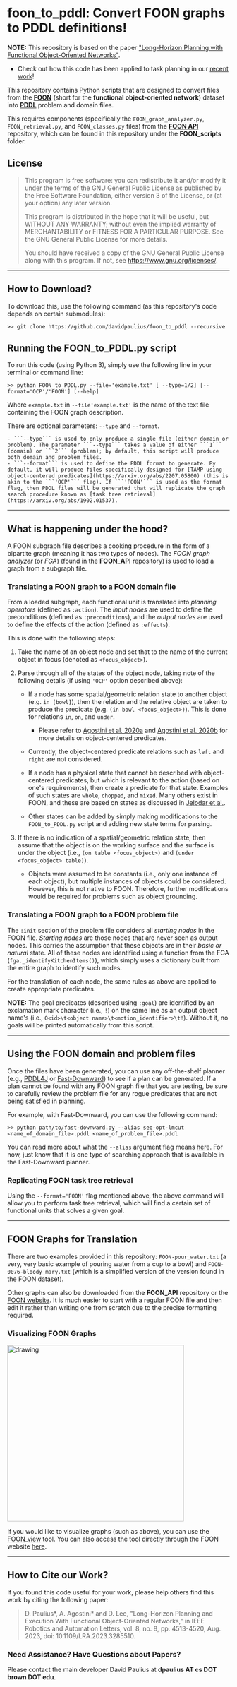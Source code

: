 # foon_to_pddl: Convert FOON graphs to PDDL definitions! #

**NOTE:** This repository is based on the paper ["Long-Horizon Planning with Functional Object-Oriented Networks"](https://arxiv.org/abs/2207.05800). 
- Check out how this code has been applied to task planning in our [recent work](https://davidpaulius.github.io/foon-lhpe)!

This repository contains Python scripts that are designed to convert files from the [**FOON**](http://www.foonets.com) (short for the **functional object-oriented network**) dataset into [**PDDL**](https://planning.wiki/) problem and domain files.

This requires components (specifically the ```FOON_graph_analyzer.py```, ```FOON_retrieval.py```, and ```FOON_classes.py``` files) from the [**FOON API**](https://github.com/davidpaulius/foon_api) repository, which can be found in this repository under the **FOON_scripts** folder.

## License

>    This program is free software: you can redistribute it and/or modify
>    it under the terms of the GNU General Public License as published by
>    the Free Software Foundation, either version 3 of the License, or
>    (at your option) any later version.
>
>    This program is distributed in the hope that it will be useful,
>    but WITHOUT ANY WARRANTY; without even the implied warranty of
>    MERCHANTABILITY or FITNESS FOR A PARTICULAR PURPOSE.  See the
>    GNU General Public License for more details.
>
>    You should have received a copy of the GNU General Public License
>    along with this program.  If not, see <https://www.gnu.org/licenses/>.

---

## How to Download?

To download this, use the following command (as this repository's code depends on certain submodules):

```
>> git clone https://github.com/davidpaulius/foon_to_pddl --recursive
```
## Running the FOON\_to\_PDDL.py script

To run this code (using Python 3), simply use the following line in your terminal or command line:
```
>> python FOON_to_PDDL.py --file='example.txt' [ --type=1/2] [--format='OCP'/'FOON'] [--help]
```

Where ```example.txt``` in ```--file'example.txt'``` is the name of the text file containing the FOON graph description. 

There are optional parameters: ```--type``` and ```--format```. 

    - ```--type``` is used to only produce a single file (either domain or problem). The parameter ```--type``` takes a value of either ```1``` (domain) or ```2``` (problem); by default, this script will produce both domain and problem files.
    - ```--format``` is used to define the PDDL format to generate. By default, it will produce files specifically designed for [TAMP using object-centered predicates](https://arxiv.org/abs/2207.05800) (this is akin to the ```'OCP'``` flag). If ```'FOON'``` is used as the format flag, then PDDL files will be generated that will replicate the graph search procedure known as [task tree retrieval](https://arxiv.org/abs/1902.01537).

---

## What is happening under the hood?

A FOON subgraph file describes a cooking procedure in the form of a bipartite graph (meaning it has two types of nodes).
The _FOON graph analyzer_ (or _FGA_) (found in the **FOON_API** repository) is used to load a graph from a subgraph file.

### Translating a FOON graph to a FOON domain file

From a loaded subgraph, each functional unit is translated into _planning operators_ (defined as ```:action```). The _input nodes_ are used to define the preconditions (defined as ```:preconditions```), and the _output nodes_ are used to define the effects of the action (defined as ```:effects```). 

This is done with the following steps:

1. Take the name of an object node and set that to the name of the current object in focus (denoted as ```<focus_object>```).

2. Parse through all of the states of the object node, taking note of the following details (if using ```'OCP'``` option described above):

	- If a node has some spatial/geometric relation state to another object (e.g. ```in [bowl]```), then the relation and the relative object are taken to produce the predicate (e.g. ```(in bowl <focus_object>)```). This is done for relations ```in```, ```on```, and ```under```. 
		- Please refer to [Agostini et al. 2020a](https://ieeexplore.ieee.org/abstract/document/9140305) and [Agostini et al. 2020b](https://arxiv.org/abs/2007.08251) for more details on object-centered predicates.
	
	- Currently, the object-centered predicate relations such as ```left``` and ```right``` are not considered.

	- If a node has a physical state that cannot be described with object-centered predicates, but which is relevant to the action (based on one's requirements), then create a predicate for that state. Examples of such states are ```whole```, ```chopped```, and ```mixed```. Many others exist in FOON, and these are based on states as discussed in [Jelodar et al.](https://arxiv.org/abs/1805.06956).
	
	- Other states can be added by simply making modifications to the ```FOON_to_PDDL.py``` script and adding new state terms for parsing.

3. If there is no indication of a spatial/geometric relation state, then assume that the object is on the working surface and the surface is under the object (i.e., ```(on table <focus_object>)``` and ```(under <focus_object> table)```).

	- Objects were assumed to be constants (i.e., only one instance of each object), but multiple instances of objects could be considered. However, this is not native to FOON. Therefore, further modifications would be required for problems such as object grounding.

### Translating a FOON graph to a FOON problem file
The ```:init``` section of the problem file considers all _starting nodes_ in the FOON file. *Starting nodes* are those nodes that are never seen as output nodes. This carries the assumption that these objects are in their _basic or natural_ state. All of these nodes are identified using a function from the FGA (```fga._identifyKitchenItems()```), which simply uses a dictionary built from the entire graph to identify such nodes. 

For the translation of each node, the same rules as above are applied to create appropriate predicates.

**NOTE:** The goal predicates (described using ```:goal```) are identified by an exclamation mark character (i.e., ```!```) on the same line as an output object name's (i.e., ```O<id>\t<object name>\t<motion_identifier>\t!```). Without it, no goals will be printed automatically from this script.

---

## Using the FOON domain and problem files

Once the files have been generated, you can use any off-the-shelf planner (e.g., [PDDL4J](https://github.com/pellierd/pddl4j) or [Fast-Downward](https://github.com/aibasel/downward)) to see if a plan can be generated. If a plan cannot be found with any FOON graph file that you are testing, be sure to carefully review the problem file for any rogue predicates that are not being satisfied in planning.

For example, with Fast-Downward, you can use the following command:
```
>> python path/to/fast-downward.py --alias seq-opt-lmcut <name_of_domain_file>.pddl <name_of_problem_file>.pddl
```

You can read more about what the ```--alias``` argument flag means [here](https://www.fast-downward.org/IpcPlanners). For now, just know that it is one type of searching approach that is available in the Fast-Downward planner.

### Replicating FOON task tree retrieval 

Using the ```--format='FOON'``` flag mentioned above, the above command will allow you to perform task tree retrieval, which will find a certain set of functional units that solves a given goal.

---

## FOON Graphs for Translation

There are two examples provided in this repository: ```FOON-pour_water.txt``` (a very, very basic example of pouring water from a cup to a bowl) and ```FOON-0076-bloody_mary.txt``` (which is a simplified version of the version found in the FOON dataset).

Other graphs can also be downloaded from the **FOON\_API** repository or the [FOON website](http://foonets.com/foon_subgraphs/subgraphs/). It is much easier to start with a regular FOON file and then edit it rather than writing one from scratch due to the precise formatting required.

### Visualizing FOON Graphs

<img src="https://user-images.githubusercontent.com/11097628/145078748-1429b4f1-6300-43fa-a4f1-14a18885ae63.png" alt="drawing" width="400"/>

If you would like to visualize graphs (such as above), you can use the [FOON_view](https://github.com/davidpaulius/foon_view) tool. You can also access the tool directly through the FOON website [here](http://foonets.com/FOON_view/visualizer.html).

---

## How to Cite our Work?

If you found this code useful for your work, please help others find this work by citing the following paper:
> D. Paulius*, A. Agostini* and D. Lee, "Long-Horizon Planning and Execution With Functional Object-Oriented Networks," in IEEE Robotics and Automation Letters, vol. 8, no. 8, pp. 4513-4520, Aug. 2023, doi: 10.1109/LRA.2023.3285510.

### Need Assistance? Have Questions about Papers?

Please contact the main developer David Paulius at **dpaulius AT cs DOT brown DOT edu**.

